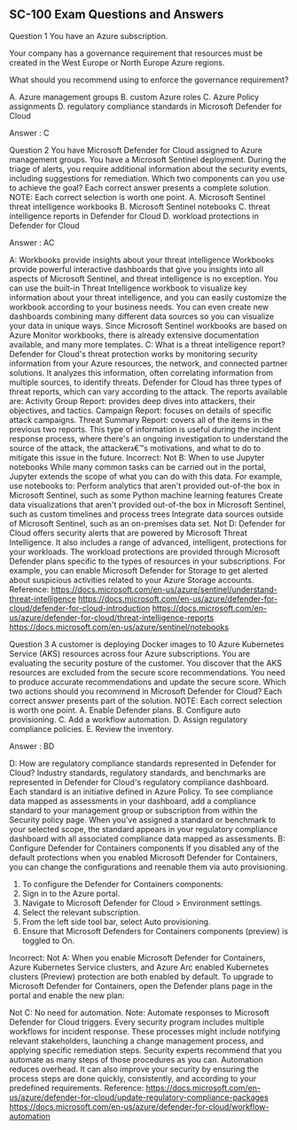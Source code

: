 ## SC-100 Exam Questions and Answers

Question 1
You have an Azure subscription.

Your company has a governance requirement that resources must be created in the West Europe or North Europe Azure regions.

What should you recommend using to enforce the governance requirement?

A. Azure management groups
B. custom Azure roles
C. Azure Policy assignments
D. regulatory compliance standards in Microsoft Defender for Cloud

Answer : C

Question 2
You have Microsoft Defender for Cloud assigned to Azure management groups.
You have a Microsoft Sentinel deployment.
During the triage of alerts, you require additional information about the security events, including suggestions for remediation.
Which two components can you use to achieve the goal? Each correct answer presents a complete solution.
NOTE: Each correct selection is worth one point.
A. Microsoft Sentinel threat intelligence workbooks
B. Microsoft Sentinel notebooks
C. threat intelligence reports in Defender for Cloud
D. workload protections in Defender for Cloud


Answer : AC

A: Workbooks provide insights about your threat intelligence
Workbooks provide powerful interactive dashboards that give you insights into all aspects of Microsoft Sentinel, and threat intelligence is no exception. You can use the built-in Threat Intelligence workbook to visualize key information about your threat intelligence, and you can easily customize the workbook according to your business needs. You can even create new dashboards combining many different data sources so you can visualize your data in unique ways. Since
Microsoft Sentinel workbooks are based on Azure Monitor workbooks, there is already extensive documentation available, and many more templates.
C: What is a threat intelligence report?
Defender for Cloud's threat protection works by monitoring security information from your Azure resources, the network, and connected partner solutions. It analyzes this information, often correlating information from multiple sources, to identify threats.
Defender for Cloud has three types of threat reports, which can vary according to the attack. The reports available are:
Activity Group Report: provides deep dives into attackers, their objectives, and tactics.
Campaign Report: focuses on details of specific attack campaigns.
Threat Summary Report: covers all of the items in the previous two reports.
This type of information is useful during the incident response process, where there's an ongoing investigation to understand the source of the attack, the attackerג€™s motivations, and what to do to mitigate this issue in the future.
Incorrect:
Not B: When to use Jupyter notebooks
While many common tasks can be carried out in the portal, Jupyter extends the scope of what you can do with this data.
For example, use notebooks to:
Perform analytics that aren't provided out-of-the box in Microsoft Sentinel, such as some Python machine learning features
Create data visualizations that aren't provided out-of-the box in Microsoft Sentinel, such as custom timelines and process trees
Integrate data sources outside of Microsoft Sentinel, such as an on-premises data set.
Not D: Defender for Cloud offers security alerts that are powered by Microsoft Threat Intelligence. It also includes a range of advanced, intelligent, protections for your workloads. The workload protections are provided through Microsoft Defender plans specific to the types of resources in your subscriptions. For example, you can enable Microsoft Defender for Storage to get alerted about suspicious activities related to your Azure Storage accounts.
Reference:
https://docs.microsoft.com/en-us/azure/sentinel/understand-threat-intelligence https://docs.microsoft.com/en-us/azure/defender-for-cloud/defender-for-cloud-introduction https://docs.microsoft.com/en-us/azure/defender-for-cloud/threat-intelligence-reports https://docs.microsoft.com/en-us/azure/sentinel/notebooks

Question 3
A customer is deploying Docker images to 10 Azure Kubernetes Service (AKS) resources across four Azure subscriptions.
You are evaluating the security posture of the customer.
You discover that the AKS resources are excluded from the secure score recommendations.
You need to produce accurate recommendations and update the secure score.
Which two actions should you recommend in Microsoft Defender for Cloud? Each correct answer presents part of the solution.
NOTE: Each correct selection is worth one point.
A. Enable Defender plans.
B. Configure auto provisioning.
C. Add a workflow automation.
D. Assign regulatory compliance policies.
E. Review the inventory.


Answer : BD

D: How are regulatory compliance standards represented in Defender for Cloud?
Industry standards, regulatory standards, and benchmarks are represented in Defender for Cloud's regulatory compliance dashboard. Each standard is an initiative defined in Azure Policy.
To see compliance data mapped as assessments in your dashboard, add a compliance standard to your management group or subscription from within the
Security policy page.
When you've assigned a standard or benchmark to your selected scope, the standard appears in your regulatory compliance dashboard with all associated compliance data mapped as assessments.
B: Configure Defender for Containers components
If you disabled any of the default protections when you enabled Microsoft Defender for Containers, you can change the configurations and reenable them via auto provisioning.
1. To configure the Defender for Containers components:
2. Sign in to the Azure portal.
3. Navigate to Microsoft Defender for Cloud > Environment settings.
4. Select the relevant subscription.
5. From the left side tool bar, select Auto provisioning.
6. Ensure that Microsoft Defenders for Containers components (preview) is toggled to On.



Incorrect:
Not A: When you enable Microsoft Defender for Containers, Azure Kubernetes Service clusters, and Azure Arc enabled Kubernetes clusters (Preview) protection are both enabled by default.
To upgrade to Microsoft Defender for Containers, open the Defender plans page in the portal and enable the new plan:


Not C: No need for automation.
Note: Automate responses to Microsoft Defender for Cloud triggers.
Every security program includes multiple workflows for incident response. These processes might include notifying relevant stakeholders, launching a change management process, and applying specific remediation steps. Security experts recommend that you automate as many steps of those procedures as you can.
Automation reduces overhead. It can also improve your security by ensuring the process steps are done quickly, consistently, and according to your predefined requirements.
Reference:
https://docs.microsoft.com/en-us/azure/defender-for-cloud/update-regulatory-compliance-packages https://docs.microsoft.com/en-us/azure/defender-for-cloud/workflow-automation

